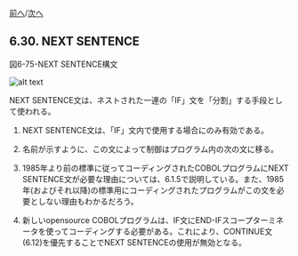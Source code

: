 <!--navi start-->
[前へ](6-29-2.md)/[次へ](6-31.md)
<!--navi end-->
## 6.30. NEXT SENTENCE

図6-75-NEXT SENTENCE構文

![alt text](Image/6-75-Nextsentnce.png)

NEXT SENTENCE文は、ネストされた一連の「IF」文を「分割」する手段として使われる。

1. NEXT SENTENCE文は、「IF」文内で使用する場合にのみ有効である。

2. 名前が示すように、この文によって制御はプログラム内の次の文に移る。

3. 1985年より前の標準に従ってコーディングされたCOBOLプログラムにNEXT SENTENCE文が必要な理由については、6.1.5で説明している。また、1985年(およびそれ以降)の標準用にコーディングされたプログラムがこの文を必要としない理由もわかるだろう。

4. 新しいopensource COBOLプログラムは、IF文にEND-IFスコープターミネータを使ってコーディングする必要がある。これにより、CONTINUE文(6.12)を優先することでNEXT SENTENCEの使用が無効となる。

